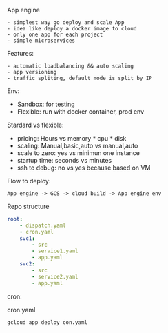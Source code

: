 App engine

    - simplest way go deploy and scale App
    - idea like deploy a docker image to cloud
    - only one app for each project
    - simple microservices

Features:

    - automatic loadbalancing && auto scaling 
    - app versioning
    - traffic spliting, default mode is split by IP

Env:

  - Sandbox: for testing
  - Flexible: run with docker container, prod env

Stardard vs flexible:

  - pricing: Hours vs memory * cpu * disk
  - scaling: Manual,basic,auto vs manual,auto
  - scale to zero: yes vs minimun one instance
  - startup time: seconds vs minutes
  - ssh to debug: no vs yes because based on VM

Flow to deploy:
    
    App engine -> GCS -> cloud build -> App engine env

Repo structure
```yaml
root:
    - dispatch.yaml
    - cron.yaml
    svc1:
        - src
        - service1.yaml
        - app.yaml
    svc2:
        - src
        - service2.yaml
        - app.yaml
```

cron:

  cron.yaml

```
gcloud app deploy con.yaml

```

